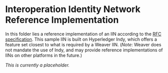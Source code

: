 <!--
 Copyright IBM Corp. All Rights Reserved.

 SPDX-License-Identifier: CC-BY-4.0
 -->
# Interoperation Identity Network Reference Implementation

In this folder lies a reference implementation of an IIN according to the [RFC specification](https://github.com/hyperledger-labs/weaver-dlt-interoperability/blob/main/rfcs/models/identity/iin.md). This sample IIN is built on Hyperledger Indy, which offers a feature set closest to what is required by a Weaver IIN. (_Note_: Weaver does not mandate the use of Indy, and may provide reference implementations of IINs on other platforms in the future.)

_This is currently a placeholder._
